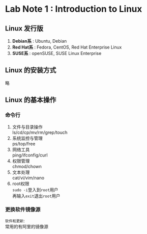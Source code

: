 # Lab Note 1 : Introduction to Linux

## Linux 发行版

1. **Debian系** : Ubuntu, Debian  
2. **Red Hat系** : Fedora, CentOS, Red Hat Enterprise Linux
3. **SUSE系** : openSUSE, SUSE Linux Enterprise

## Linux 的安装方式

略

## Linux 的基本操作

### 命令行

1. 文件与目录操作  
    ls/cd/cp/mv/rm/grep/touch  
2. 系统监控与管理  
    ps/top/free  
3. 网络工具  
    ping/ifconfig/curl  
4. 权限管理  
    chmod/chown  
5. 文本处理  
    cat/vi/vim/nano  
6. root权限  
    `sudo -i`登入到`root`用户  
    再输入`exit`退出`root`用户

### 更换软件镜像源

`软件和更新`:  
常用的有阿里的镜像源  

